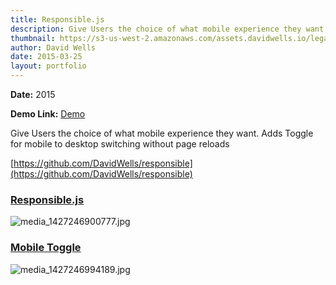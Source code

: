 ```yaml
---
title: Responsible.js
description: Give Users the choice of what mobile experience they want
thumbnail: https://s3-us-west-2.amazonaws.com/assets.davidwells.io/legacy/2015/03/1427247477_media_1427246900777.jpg
author: David Wells
date: 2015-03-25
layout: portfolio
---
```


**Date:** 2015

**Demo Link:** [Demo](https://s3-us-west-2.amazonaws.com/assets.davidwells.io/demos/responsible/index.html)

Give Users the choice of what mobile experience they want. Adds Toggle for mobile to desktop switching without page reloads

[https://github.com/DavidWells/responsible](https://github.com/DavidWells/responsible)

### [Responsible.js](id:anchor_1)

![](https://s3-us-west-2.amazonaws.com/assets.davidwells.io/work/responsible-media_1427246900777.jpg "media_1427246900777.jpg")

### [Mobile Toggle](id:anchor_2)

![](https://s3-us-west-2.amazonaws.com/assets.davidwells.io/work/responsible-media_1427246994189.jpg "media_1427246994189.jpg")
